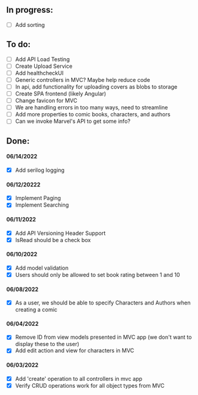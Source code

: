 ## In progress:
- [ ] Add sorting

## To do:
- [ ] Add API Load Testing
- [ ] Create Upload Service
- [ ] Add healthcheckUI
- [ ] Generic controllers in MVC? Maybe help reduce code
- [ ] In api, add functionality for uploading covers as blobs to storage
- [ ] Create SPA frontend (likely Angular)
- [ ] Change favicon for MVC
- [ ] We are handling errors in too many ways, need to streamline
- [ ] Add more properties to comic books, characters, and authors
- [ ] Can we invoke Marvel's API to get some info?

## Done:
#### 06/14/2022
- [x] Add serilog logging

#### 06/12/20222
- [x] Implement Paging
- [x] Implement Searching

#### 06/11/2022
- [x] Add API Versioning Header Support
- [x] IsRead should be a check box

#### 06/10/2022
- [x] Add model validation
- [x] Users should only be allowed to set book rating between 1 and 10

#### 06/08/2022
- [x] As a user, we should be able to specify Characters and Authors when creating a comic

#### 06/04/2022
- [x] Remove ID from view models presented in MVC app (we don't want to display these to the user)
- [x] Add edit action and view for characters in MVC

#### 06/03/2022
- [x] Add 'create' operation to all controllers in mvc app
- [x] Verify CRUD operations work for all object types from MVC